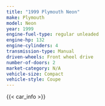 ```yaml
---
title: "1999 Plymouth Neon"
make: Plymouth
model: Neon
year: 1999
engine-fuel-type: regular unleaded
engine-hp: 132
engine-cylinders: 4
transmission-type: Manual
driven-wheels: Front wheel drive
number-of-doors: 2
market-category: N/A
vehicle-size: Compact
vehicle-style: Coupe
---
```


{{< car_info >}}
